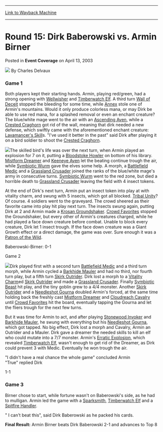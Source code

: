 
---
[Link to Wayback Machine](https://web.archive.org/web/20220814133647/https://magic.wizards.com/en/articles/archive/event-coverage/round-15-dirk-baberowski-vs-armin-birner-2003-04-13)

[_metadata_:author]:- "Charles Delvaux"
[_metadata_:description]:- "Game 1Both players kept their starting hands. Armin, playing red/green, had a strong opening with Wellwisher and Timberwatch Elf. A third turn Wall of Deceit stopped the bleeding for some time, while Annex stole one of Armin's mountains. Would it only produce colorless mana, or may Dirk be able to use red mana, for a splashed removal or even an enchant creature? The blue/white"
[_metadata_:generator]:- "Drupal 7 (http://drupal.org)"
[_metadata_:node]:- "784581"
[_metadata_:publish_date]:- "2003-04-13"
[_metadata_:source]:- "div-main-content"
[_metadata_:title]:- "Round 15: Dirk Baberowski vs. Armin Birner"
[_metadata_:wayback_capture_timestamp]:- "2022-08-14 13:36:47"
[_metadata_:wayback_raw_url]:- "https://web.archive.org/web/20220814133647id_/https://magic.wizards.com/en/articles/archive/event-coverage/round-15-dirk-baberowski-vs-armin-birner-2003-04-13"
[_metadata_:wayback_url]:- "https://magic.wizards.com/en/articles/archive/event-coverage/round-15-dirk-baberowski-vs-armin-birner-2003-04-13"
---


Round 15: Dirk Baberowski vs. Armin Birner
==========================================



 Posted in **Event Coverage**
 on April 13, 2003 






![](https://media.magic.wizards.com/styles/auth_small/public/generic-avatar-150_649.png)
By Charles Delvaux











### Game 1

Both players kept their starting hands. Armin, playing red/green, had a strong opening with [Wellwisher](https://gatherer.wizards.com/Pages/Card/Details.aspx?name=Wellwisher) and [Timberwatch Elf](https://gatherer.wizards.com/Pages/Card/Details.aspx?name=Timberwatch+Elf). A third turn [Wall of Deceit](https://gatherer.wizards.com/Pages/Card/Details.aspx?name=Wall+of+Deceit) stopped the bleeding for some time, while [Annex](https://gatherer.wizards.com/Pages/Card/Details.aspx?name=Annex) stole one of Armin's mountains. Would it only produce colorless mana, or may Dirk be able to use red mana, for a splashed removal or even an enchant creature? The blue/white mage went to the air with an [Ascending Aven](https://gatherer.wizards.com/Pages/Card/Details.aspx?name=Ascending+Aven), while a [Crested Craghorn](https://gatherer.wizards.com/Pages/Card/Details.aspx?name=Crested+Craghorn) got rid of the wall, meaning that dirk needed a new defense, which swiftly came with the aforementioned enchant creature: [Lavamancer's Skill](https://gatherer.wizards.com/Pages/Card/Details.aspx?name=Lavamancer%27s+Skill)s. "I've used it better in the past" said Dirk after playing it on a bird soldier to shoot the [Crested Craghorn](https://gatherer.wizards.com/Pages/Card/Details.aspx?name=Crested+Craghorn).

![](https://media.magic.wizards.com/image_legacy_migration/sideboard/images/gppra03/a889.jpg)The skilled bird's life was over the next turn, when Armin played an explosion for 7 on it, putting a [Bloodstoke Howler](https://gatherer.wizards.com/Pages/Card/Details.aspx?name=Bloodstoke+Howler) on bottom of his library. [Mistform Dreamer](https://gatherer.wizards.com/Pages/Card/Details.aspx?name=Mistform+Dreamer) and [Keeneye Aven](https://gatherer.wizards.com/Pages/Card/Details.aspx?name=Keeneye+Aven) let the beating continue trough the air, while [Symbiotic Wurm](https://gatherer.wizards.com/Pages/Card/Details.aspx?name=Symbiotic+Wurm) gave the elves some help. A morph, a [Battlefield Medic](https://gatherer.wizards.com/Pages/Card/Details.aspx?name=Battlefield+Medic) and a [Grassland Crusader](https://gatherer.wizards.com/Pages/Card/Details.aspx?name=Grassland+Crusader) joined the ranks of the blue/white mage's army in consecutive turns. [Symbiotic Wurm](https://gatherer.wizards.com/Pages/Card/Details.aspx?name=Symbiotic+Wurm) went to the red zone, but died a horrible death to [Grassland Crusader](https://gatherer.wizards.com/Pages/Card/Details.aspx?name=Grassland+Crusader) leaving the field with 4 insect tokens.

At the end of Dirk's next turn, Armin put an insect token into play at with vitality charm, and swung with 5 insects, which got all blocked. [Tribal Unity](https://gatherer.wizards.com/Pages/Card/Details.aspx?name=Tribal+Unity)? Of course. 4 soldiers went to the graveyard. The crowd sheered as their favorite came into play hit play next turn. The insects swung again, putting Dirk at 2 and Armin made a [Krosan Groundshaker](https://gatherer.wizards.com/Pages/Card/Details.aspx?name=Krosan+Groundshaker). [Crowd Favorites](https://gatherer.wizards.com/Pages/Card/Details.aspx?name=Crowd+Favorites) stopped the Groundshaker, but every other of Armin's creatures charged, while he had played a face down creature before combat. Unable to block every creature, Dirk let 1 insect trough. If the face down creature was a Giant Growth effect or a direct damage, the game was over. Sure enough it was a [Patron of the Wild](https://gatherer.wizards.com/Pages/Card/Details.aspx?name=Patron+of+the+Wild).

Baberowski-Birner: 0-1

Game 2 

![](https://media.magic.wizards.com/image_legacy_migration/sideboard/images/gppra03/a890.jpg)Dirk played first with a second turn [Battlefield Medic](https://gatherer.wizards.com/Pages/Card/Details.aspx?name=Battlefield+Medic) and a third turn morph, while Armin cycled a [Barkhide Mauler](https://gatherer.wizards.com/Pages/Card/Details.aspx?name=Barkhide+Mauler) and had no third, nor fourth turn play, but a fifth turn [Skirk Outrider](https://gatherer.wizards.com/Pages/Card/Details.aspx?name=Skirk+Outrider). Dirk lost a morph to a [Vitality Charm](https://gatherer.wizards.com/Pages/Card/Details.aspx?name=Vitality+Charm)ed [Skirk Outrider](https://gatherer.wizards.com/Pages/Card/Details.aspx?name=Skirk+Outrider) and made a [Grassland Crusader](https://gatherer.wizards.com/Pages/Card/Details.aspx?name=Grassland+Crusader). Finally [Symbiotic Beast](https://gatherer.wizards.com/Pages/Card/Details.aspx?name=Symbiotic+Beast) hit play, and the tiny goblin grew to a 4/4 monster. Another [Skirk Outrider](https://gatherer.wizards.com/Pages/Card/Details.aspx?name=Skirk+Outrider) and a [Needleshot Gourna](https://gatherer.wizards.com/Pages/Card/Details.aspx?name=Needleshot+Gourna) doubled Armin's forced, at the same time holding back the freshly cast [Mistform Dreamer](https://gatherer.wizards.com/Pages/Card/Details.aspx?name=Mistform+Dreamer) and [Cloudreach Cavalry](https://gatherer.wizards.com/Pages/Card/Details.aspx?name=Cloudreach+Cavalry) until [Crowd Favorites](https://gatherer.wizards.com/Pages/Card/Details.aspx?name=Crowd+Favorites) hit the board, eventually tapping the Gourna and let the fliers trough for the next few turns.

But it was time for Armin to act, and after playing [Stonewood Invoker](https://gatherer.wizards.com/Pages/Card/Details.aspx?name=Stonewood+Invoker) and [Barkhide Mauler](https://gatherer.wizards.com/Pages/Card/Details.aspx?name=Barkhide+Mauler), he swung with everything but his [Needleshot Gourna](https://gatherer.wizards.com/Pages/Card/Details.aspx?name=Needleshot+Gourna), which got tapped. No big effect, Dirk lost a morph and Cavalry, Armin an Outrider and a Mauler. Dirk gave a dreamer the needed skills to kill an elf who could mutate into a 7/7 monster. Armin's [Erratic Explosion](https://gatherer.wizards.com/Pages/Card/Details.aspx?name=Erratic+Explosion), which revealed [Timberwatch Elf](https://gatherer.wizards.com/Pages/Card/Details.aspx?name=Timberwatch+Elf), wasn't enough to get rid of the Dreamer, as Dirk could prevent 3 with Medic. Eventually he won trough the air. 

"I didn't have a real chance the whole game" concluded Armin  
 "True" replied Dirk 

1-1

### Game 3

Birner chose to start, while fortune wasn't on Baberowski's side, as he had to mulligan. Armin led the game with a [Sparksmith](https://gatherer.wizards.com/Pages/Card/Details.aspx?name=Sparksmith), [Timberwatch Elf](https://gatherer.wizards.com/Pages/Card/Details.aspx?name=Timberwatch+Elf) and a [Spitfire Handler](https://gatherer.wizards.com/Pages/Card/Details.aspx?name=Spitfire+Handler).

" I can't beat this", said Dirk Baberowski as he packed his cards.

**Final Result:** Armin Birner beats Dirk Baberowski 2-1 and advances to Top 8







